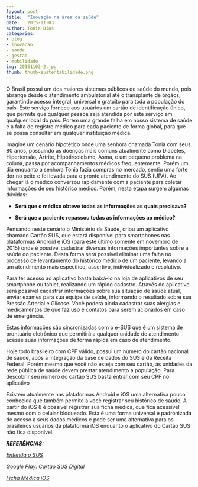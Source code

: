```yaml
---
layout: post
title:  "Inovação na área da saúde"
date:   2015-11-03
author: Tonia Dias
categories: 
- blog
- inovacao
- saude
- gestao
- mobilidade
img: 20151103-2.jpg
thumb: thumb-sustentabilidade.png
---
```


O Brasil possui um dos maiores sistemas públicos de saúde do mundo, pois abrange desde o atendimento ambulatorial até o transplante de órgãos, garantindo acesso integral, universal e gratuito para toda a população do país. Este serviço fornece aos usuários um cartão de identificação único, que permite que qualquer pessoa seja atendida por este serviço em qualquer local do país. <!--more-->Porém uma grande falha em nosso sistema de saúde é a falta de registro médico para cada paciente de forma global, para que se possa consultar em qualquer instituição médica.

Imagine um cenário hipotético onde uma senhora chamada Tonia com seus 80 anos, possuindo as doenças mais comuns atualmente como Diabetes, Hipertensão, Artrite, Hipotireoidismo, Asma, e um pequeno problema na coluna, passa por acompanhamentos médicos frequentemente. Porém um dia enquanto a senhora Tonia fazia compras no mercado, sentiu uma forte dor no peito e foi levada para o pronto atendimento do SUS (UPA). Ao chegar lá o médico conversou rapidamente com a paciente para coletar informações de seu histórico médico. Porém, nesta etapa surgem algumas dúvidas:

* <b>Será que o médico obteve todas as informações as quais precisava?</b>

* <b>Será que a paciente repassou todas as informações ao médico?</b>

Pensando neste cenário o Ministério da Saúde, criou um aplicativo chamado Cartão SUS, que estará disponível para smartphones nas plataformas Android e iOS (para este último somente em novembro de 2015) onde é possível cadastrar diversas informações importantes sobre a saúde do paciente. Desta forma será possível eliminar uma falha no processo de levantamento do histórico médico de um paciente, levando a um atendimento mais específico, assertivo, individualizado e resolutivo.

Para ter acesso ao aplicativo basta baixá-lo na loja de aplicativos de seu smartphone ou tablet, realizando um rápido cadastro. Através do aplicativo será possível cadastrar informações sobre sua situação de saúde atual, enviar exames para sua equipe de saúde, informando o resultado sobre sua Pressão Arterial e Glicose. Você poderá ainda cadastrar suas alergias e medicamentos de que faz uso e contatos para serem acionados em caso de emergência. 

Estas informações são sincronizadas com o e-SUS que é um sistema de prontuário eletrônico que permitirá a qualquer unidade de atendimento acesse suas informações de forma rápida em caso de atendimento.

Hoje todo brasileiro com CPF válido, possui um número do cartão nacional de saúde, após a integração da base de dados do SUS e da Receita Federal. Porém mesmo que você não esteja com seu cartão, as unidades da rede pública de saúde devem prestar atendimento a população. Para descobrir seu número do cartão SUS basta entrar com seu CPF no aplicativo

Existem atualmente nas plataformas Android e iOS uma alternativa pouco conhecida que também permite a você registrar seu histórico de saúde. A partir do iOS 8 é possível registrar sua ficha médica, que fica acessível mesmo com o celular bloqueado. Esta é uma forma universal e padronizada de acesso a seus dados médicos e pode ser uma alternativa para os brasileiros usuários da plataforma iOS enquanto o aplicativo do Cartão SUS não fica disponível.

<i><b>REFERÊNCIAS: </b></i>

<i><a href="http://portalsaude.saude.gov.br/images/pdf/2013/agosto/28/cartilha-entendendo-o-sus-2007.pdf">Entenda o SUS</a></i>

<i><a href="https://play.google.com/store/apps/details?id=br.gov.datasus.cnsdigital&hl=pt_BR">Google Play: Cartão SUS Digital</a></i>

<i><a href="http://www.techtudo.com.br/dicas-e-tutoriais/noticia/2014/09/para-emergencias-veja-como-configurar-sua-ficha-medica-no-ios-8.html">Ficha Médica iOS</a></i>
